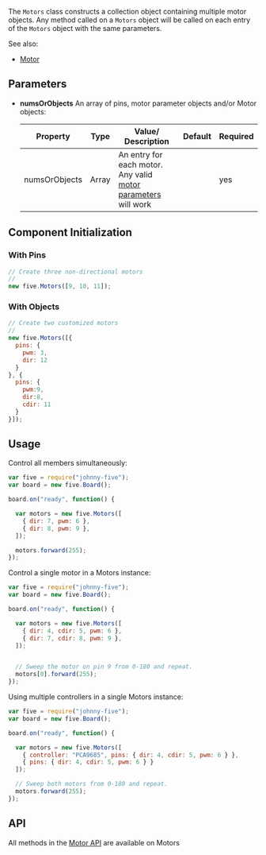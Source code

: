 The `Motors` class constructs a collection object containing multiple motor objects. Any method called on a `Motors` object will be called on each entry of the `Motors` object with the same parameters.

See also: 

- [Motor](https://github.com/rwaldron/johnny-five/wiki/motor)


## Parameters

- **numsOrObjects** An array of pins, motor parameter objects and/or Motor objects:
  <span class="abbreviate-table">
  
  | Property | Type           | Value/ Description                     | Default | Required |
  |----------|----------------|-----------------------|---------------------------------|----------|
  | numsOrObjects       | Array | An entry for each motor. Any valid [motor parameters](https://github.com/rwaldron/johnny-five/wiki/motor#parameters) will work  |  | yes       |
  </span>

## Component Initialization

### With Pins

```js
// Create three non-directional motors
//
new five.Motors([9, 10, 11]);
```

### With Objects

```js
// Create two customized motors
//
new five.Motors([{
  pins: {
    pwm: 3,
    dir: 12
  }
}, {
  pins: {
    pwm:9,
    dir:8,
    cdir: 11  
  }
}]);
```


## Usage

Control all members simultaneously:

```js
var five = require("johnny-five");
var board = new five.Board();

board.on("ready", function() {

  var motors = new five.Motors([
    { dir: 7, pwm: 6 },
    { dir: 8, pwm: 9 },
  ]);

  motors.forward(255);
});
```



Control a single motor in a Motors instance:

```js
var five = require("johnny-five");
var board = new five.Board();

board.on("ready", function() {

  var motors = new five.Motors([
    { dir: 4, cdir: 5, pwm: 6 },
    { dir: 7, cdir: 8, pwm: 9 },
  ]);


  // Sweep the motor on pin 9 from 0-180 and repeat.
  motors[0].forward(255);
});
```

Using multiple controllers in a single Motors instance:

```js
var five = require("johnny-five");
var board = new five.Board();

board.on("ready", function() {

  var motors = new five.Motors([
    { controller: "PCA9685", pins: { dir: 4, cdir: 5, pwm: 6 } },
    { pins: { dir: 4, cdir: 5, pwm: 6 } }
  ]);

  // Sweep both motors from 0-180 and repeat.
  motors.forward(255);
});
```


## API

All methods in the [Motor API](https://github.com/rwaldron/johnny-five/wiki/motor#api) are available on Motors
